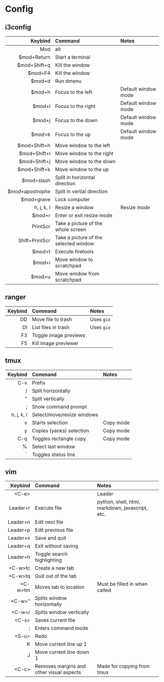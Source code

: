 # Config

## i3config

| Keybind | Command | Notes |
| ------: | :------ | :---- |
| Mod | alt | |
| $mod+Return | Start a terminal | |
| $mod+Shift+q | Kill the window | |
| $mod+F4 | Kill the window | |
| $mod+d | Run dmenu | |
| $mod+h | Focus to the left | Default window mode |
| $mod+l | Focus to the right | Default window mode |
| $mod+j | Focus to the down | Default window mode |
| $mod+k | Focus to the up | Default window mode |
| $mod+Shift+h | Move window to the left | |
| $mod+Shift+l | Move window to the right | |
| $mod+Shift+j | Move window to the down | |
| $mod+Shift+k | Move window to the up | |
| $mod+slash | Split in horizontal direction | |
| $mod+apostrophe | Split in vertial direction | |
| $mod+grave | Lock computer | |
| h, j, k, l | Resize a window | Resize mode |
| $mod+r | Enter or exit resize mode | |
| PrintScr | Take a picture of the whole screen | |
| Shift+PrintScr | Take a picture of the selected window | |
| $mod+t | Execute firetools | |
| $mod+i | Move window to scratchpad | |
| $mod+u | Move window from scratchpad | |

## ranger

| Keybind | Command | Notes |
| ------: | :------ | :---- |
| DD | Move file to trash | Uses `gio` |
| Dl | List files in trash | Uses `gio` |
| F3 | Toggle image previews | |
| F5 | Kill image previewer | |

## tmux

| Keybind | Command | Notes |
| ------: | :------ | :---- |
| C-v     | Prefix | |
| / | Split horizontally | |
| " | Split vertically | |
| ; | Show command prompt | |
| h, j, k, l | Select/move/resize windows | |
| v | Starts selection | Copy mode |
| y | Copies (yanks) selection | Copy mode |
| C-q | Toggles rectangle copy | Copy mode |
| % | Select last window | |
| \` | Toggles status line | |

## vim

| Keybind | Command | Notes |
| ------: | :------ | :---- |
| <C-e\> | | Leader |
| Leader+r | Execute file | python, shell, html, markdown, javascript, etc. |
| Leader+n | Edit next file | |
| Leader+p | Edit previous file | |
| Leader+x | Save and quit | |
| Leader+q | Exit without saving | |
| Leader+h | Toggle search highlighting | |
| <C-w\>tc | Create a new tab | |
| <C-w\>tq | Quit out of the tab | |
| <C-w\>tm | Moves tab to location | Must be filled in when called |
| <C-w\>"  | Splits window horizontally | |
| <C-w\>/  | Splits window vertically | |
| <C-s\>   | Saves current file | |
| ;        | Enters command mode | |
| <S-u\>   | Redo | |
| K | Move current line up 1 | |
| J | Move current line down 1 | |
| <C-c\>   | Removes margins and other visual aspects | Made for copying from tmux |

